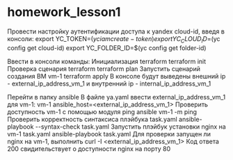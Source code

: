 # homework_lesson1
Провести настройку аутентификации доступа к yandex cloud-id,
введя в консоли:
export YC_TOKEN=$(yc iam create-token)
export YC_CLOUD_ID=$(yc config get cloud-id)
export YC_FOLDER_ID=$(yc config get folder-id)


Ввести в консоли команды:
Инициализация terraform
terraform init
Проверка сценария terraform
terraform plan
Запустить сценарий создания ВМ vm-1
terraform apply
В консоле будут выведены 
внешний ip - external_ip_address_vm_1
и внутренний ip - internal_ip_address_vm_1


Перейти в папку ansible
В файле ya.yaml ввести external_ip_address_vm_1 для vm-1:
vm-1 ansible_host=<external_ip_address_vm_1>
Проверить доступность vm-1 с помощью модуля ping
ansible vm-1 -m ping
Проверить корректность синтаксиса плэйбука task.yaml
ansible-playbook --syntax-check task.yaml
Запустить плэйбук установки nginx на vm-1 task.yaml
ansible-playbook task.yaml
Для проверки запущен ли nginx на vm-1, выполнить
curl -I <external_ip_address_vm_1>
Код ответа 200 свидительствует о доступности nginx на порту 80
